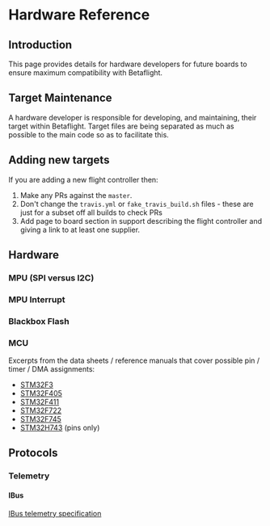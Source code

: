 # Hardware Reference

## Introduction

This page provides details for hardware developers for future boards to ensure maximum compatibility with Betaflight.

## Target Maintenance

A hardware developer is responsible for developing, and maintaining, their target within Betaflight. Target files are being separated as much as possible to the main code so as to facilitate this.

## Adding new targets

If you are adding a new flight controller then:

1. Make any PRs against the `master`.
2. Don't change the `travis.yml` or `fake_travis_build.sh` files - these are just for a subset off all builds to check PRs
3. Add page to board section in support describing the flight controller and giving a link to at least one supplier.

## Hardware

### MPU (SPI versus I2C)

### MPU Interrupt

### Blackbox Flash

### MCU

Excerpts from the data sheets / reference manuals that cover possible pin / timer / DMA assignments:

- [STM32F3](/reference/stm/stm32f3_pins_timers_dma.pdf)
- [STM32F405](/reference/stm/stm32f405_pins_timers_dma.pdf)
- [STM32F411](/reference/stm/stm32f411_pins_timers_dma.pdf)
- [STM32F722](/reference/stm/stm32f722_pins_timers_dma.pdf)
- [STM32F745](/reference/stm/stm32f745_pins_timers_dma.pdf)
- [STM32H743](/reference/stm/stm32h743_pins.pdf) (pins only)

## Protocols

### Telemetry

#### IBus

[IBus telemetry specification](/docs/wiki/guides/current/IBus-telemetry)
